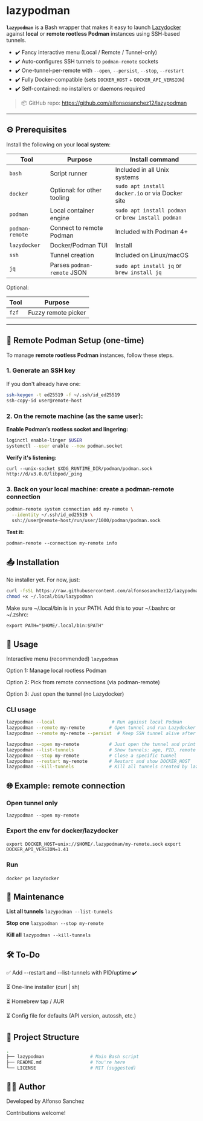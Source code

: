 # lazypodman

**`lazypodman`** is a Bash wrapper that makes it easy to launch [Lazydocker](https://github.com/jesseduffield/lazydocker) against **local** or **remote rootless Podman** instances using SSH-based tunnels.

- ✔️ Fancy interactive menu (Local / Remote / Tunnel-only)
- ✔️ Auto-configures SSH tunnels to `podman-remote` sockets
- ✔️ One-tunnel-per-remote with `--open`, `--persist`, `--stop`, `--restart`
- ✔️ Fully Docker-compatible (sets `DOCKER_HOST` + `DOCKER_API_VERSION`)
- ✔️ Self-contained: no installers or daemons required

> 📦 GitHub repo: https://github.com/alfonsosanchez12/lazypodman

---

## ⚙️ Prerequisites

Install the following on your **local system**:

| Tool             | Purpose                      | Install command                                   |
|------------------|-------------------------------|----------------------------------------------------|
| `bash`           | Script runner                | Included in all Unix systems                      |
| `docker`         | Optional: for other tooling  | `sudo apt install docker.io` or via Docker site   |
| `podman`         | Local container engine       | `sudo apt install podman` or `brew install podman`|
| `podman-remote`  | Connect to remote Podman     | Included with Podman 4+                           |
| `lazydocker`     | Docker/Podman TUI            | Install                                           |
| `ssh`            | Tunnel creation              | Included on Linux/macOS                           |
| `jq`             | Parses `podman-remote` JSON  | `sudo apt install jq` or `brew install jq`        |

Optional:

| Tool      | Purpose                     |
|-----------|-----------------------------|
| `fzf`     | Fuzzy remote picker         |

---

## 🔐 Remote Podman Setup (one-time)

To manage **remote rootless Podman** instances, follow these steps.

### 1. Generate an SSH key

If you don't already have one:

```bash
ssh-keygen -t ed25519 -f ~/.ssh/id_ed25519
ssh-copy-id user@remote-host
```

### 2. On the remote machine (as the same user):

**Enable Podman’s rootless socket and lingering:**

```bash
loginctl enable-linger $USER
systemctl --user enable --now podman.socket
```

**Verify it's listening:**

`curl --unix-socket $XDG_RUNTIME_DIR/podman/podman.sock http://d/v3.0.0/libpod/_ping`

### 3. Back on your local machine: create a podman-remote connection

```bash
podman-remote system connection add my-remote \
  --identity ~/.ssh/id_ed25519 \
  ssh://user@remote-host/run/user/1000/podman/podman.sock
```

**Test it:**

`podman-remote --connection my-remote info`

## 📥 Installation

No installer yet. For now, just:

```bash
curl -fsSL https://raw.githubusercontent.com/alfonsosanchez12/lazypodman/main/lazypodman > ~/.local/bin/lazypodman
chmod +x ~/.local/bin/lazypodman
```

Make sure ~/.local/bin is in your PATH. Add this to your ~/.bashrc or ~/.zshrc:

`export PATH="$HOME/.local/bin:$PATH"`

## 🧪 Usage
Interactive menu (recommended)
`lazypodman`

Option 1: Manage local rootless Podman

Option 2: Pick from remote connections (via podman-remote)

Option 3: Just open the tunnel (no Lazydocker)

### CLI usage

```bash
lazypodman --local                     # Run against local Podman
lazypodman --remote my-remote         # Open tunnel and run Lazydocker
lazypodman --remote my-remote --persist  # Keep SSH tunnel alive after Lazydocker exits

lazypodman --open my-remote           # Just open the tunnel and print env exports
lazypodman --list-tunnels             # Show tunnels: age, PID, remote uptime
lazypodman --stop my-remote           # Close a specific tunnel
lazypodman --restart my-remote        # Restart and show DOCKER_HOST
lazypodman --kill-tunnels             # Kill all tunnels created by lazypodman
```

## 🌐 Example: remote connection
### Open tunnel only
`lazypodman --open my-remote`

### Export the env for docker/lazydocker
`export DOCKER_HOST=unix://$HOME/.lazypodman/my-remote.sock`
`export DOCKER_API_VERSION=1.41`

### Run
`docker ps`
`lazydocker`

## 🧼 Maintenance

**List all tunnels**
`lazypodman --list-tunnels`

**Stop one**
`lazypodman --stop my-remote`

**Kill all**
`lazypodman --kill-tunnels`

## 🛠️ To-Do

 ✅ Add --restart and --list-tunnels with PID/uptime ✔️

 ⏳ One-line installer (curl | sh)

 ⏳ Homebrew tap / AUR

 ⏳ Config file for defaults (API version, autossh, etc.)

## 📁 Project Structure
```bash
.
├── lazypodman                 # Main Bash script
├── README.md                  # You're here
└── LICENSE                    # MIT (suggested)
```

## 🧑‍💻 Author

Developed by Alfonso Sanchez

Contributions welcome!
